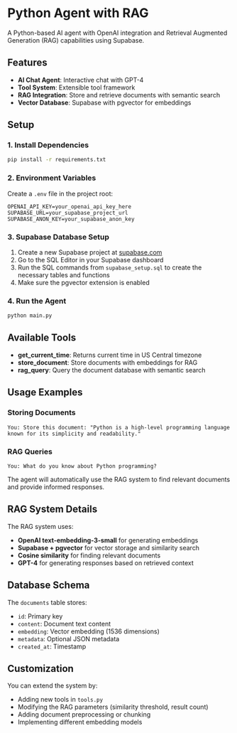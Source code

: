 # Python Agent with RAG

A Python-based AI agent with OpenAI integration and Retrieval Augmented Generation (RAG) capabilities using Supabase.

## Features

- **AI Chat Agent**: Interactive chat with GPT-4
- **Tool System**: Extensible tool framework
- **RAG Integration**: Store and retrieve documents with semantic search
- **Vector Database**: Supabase with pgvector for embeddings

## Setup

### 1. Install Dependencies

```bash
pip install -r requirements.txt
```

### 2. Environment Variables

Create a `.env` file in the project root:

```env
OPENAI_API_KEY=your_openai_api_key_here
SUPABASE_URL=your_supabase_project_url
SUPABASE_ANON_KEY=your_supabase_anon_key
```

### 3. Supabase Database Setup

1. Create a new Supabase project at [supabase.com](https://supabase.com)
2. Go to the SQL Editor in your Supabase dashboard
3. Run the SQL commands from `supabase_setup.sql` to create the necessary tables and functions
4. Make sure the pgvector extension is enabled

### 4. Run the Agent

```bash
python main.py
```

## Available Tools

- **get_current_time**: Returns current time in US Central timezone
- **store_document**: Store documents with embeddings for RAG
- **rag_query**: Query the document database with semantic search

## Usage Examples

### Storing Documents
```
You: Store this document: "Python is a high-level programming language known for its simplicity and readability."
```

### RAG Queries
```
You: What do you know about Python programming?
```

The agent will automatically use the RAG system to find relevant documents and provide informed responses.

## RAG System Details

The RAG system uses:
- **OpenAI text-embedding-3-small** for generating embeddings
- **Supabase + pgvector** for vector storage and similarity search
- **Cosine similarity** for finding relevant documents
- **GPT-4** for generating responses based on retrieved context

## Database Schema

The `documents` table stores:
- `id`: Primary key
- `content`: Document text content
- `embedding`: Vector embedding (1536 dimensions)
- `metadata`: Optional JSON metadata
- `created_at`: Timestamp

## Customization

You can extend the system by:
- Adding new tools in `tools.py`
- Modifying the RAG parameters (similarity threshold, result count)
- Adding document preprocessing or chunking
- Implementing different embedding models
